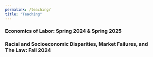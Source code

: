```yaml
---
permalink: /teaching/
title: "Teaching"
---
```


### Economics of Labor: Spring 2024 & Spring 2025

### Racial and Socioeconomic Disparities, Market Failures, and The Law: Fall 2024
